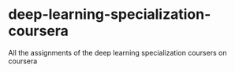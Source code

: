 # deep-learning-specialization-coursera
All the assignments of the deep learning specialization coursers on coursera
